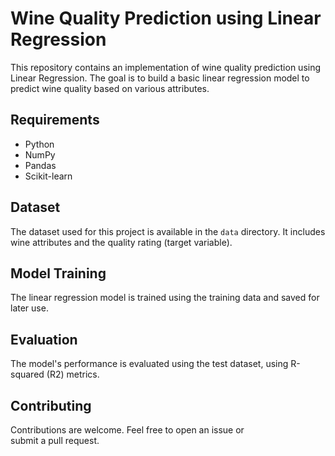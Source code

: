 
# Wine Quality Prediction using Linear Regression

This repository contains an implementation of wine quality prediction using Linear Regression. The goal is to build a basic linear regression model to predict wine quality based on various attributes.

## Requirements

- Python 
- NumPy
- Pandas
- Scikit-learn

## Dataset

The dataset used for this project is available in the `data` directory. It includes wine attributes and the quality rating (target variable).

## Model Training

The linear regression model is trained using the training data and saved for later use.

## Evaluation

The model's performance is evaluated using the test dataset, using R-squared (R2) metrics.

## Contributing

Contributions are welcome. Feel free to open an issue or submit a pull request.
